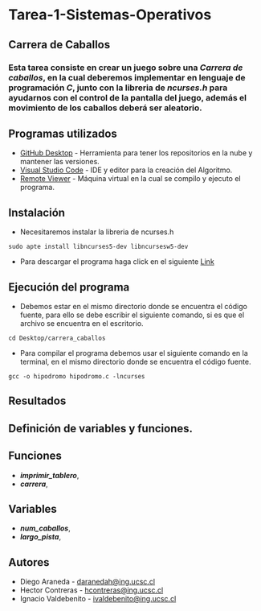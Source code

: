 # Tarea-1-Sistemas-Operativos
## Carrera de Caballos
### Esta tarea consiste en crear un juego sobre una ***Carrera de caballos***, en la cual deberemos implementar en lenguaje de programación ***C***, junto con la libreria de ***ncurses.h*** para ayudarnos con el control de la pantalla del juego, además el movimiento de los caballos deberá ser aleatorio.

## Programas utilizados

* [GitHub Desktop](https://desktop.github.com/) - Herramienta para tener los repositorios en la nube y mantener las versiones.
* [Visual Studio Code](https://visualstudio.microsoft.com/es/) - IDE y editor para la creación del Algoritmo.
* [Remote Viewer]() - Máquina virtual en la cual se compilo y ejecuto el programa.

## Instalación 

* Necesitaremos instalar la libreria de ncurses.h
```
sudo apte install libncurses5-dev libncursesw5-dev
```

* Para descargar el programa haga click en el siguiente [Link]()

## Ejecución del programa

* Debemos estar en el mismo directorio donde se encuentra el código fuente, para ello se debe escribir el siguiente comando, si es que el archivo se encuentra en el escritorio.
```
cd Desktop/carrera_caballos
```
* Para compilar el programa debemos usar el siguiente comando en la terminal, en el mismo directorio donde se encuentra el código fuente.
```
gcc -o hipodromo hipodromo.c -lncurses
```
## Resultados

## Definición de variables y funciones.
## Funciones
* ***imprimir_tablero***,
* ***carrera***,
## Variables
* ***num_caballos***,
* ***largo_pista***,
## Autores
* Diego Araneda  - daranedah@ing.ucsc.cl
* Hector Contreras - hcontreras@ing.ucsc.cl
* Ignacio Valdebenito - ivaldebenito@ing.ucsc.cl
